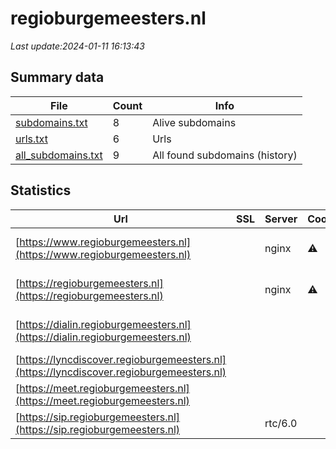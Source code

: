 # regioburgemeesters.nl
*Last update:2024-01-11 16:13:43*
## Summary data
| File       | Count | Info |
|------------|-------|------|
|[subdomains.txt](/data/regioburgemeesters/subdomains.txt)|8|Alive subdomains|
|[urls.txt](/data/regioburgemeesters/urls.txt)|6|Urls|
|[all_subdomains.txt](/data/regioburgemeesters/all_subdomains.txt)|9|All found subdomains (history)|
## Statistics
| Url | SSL | Server | Cookie | HSTS | CSP | XFO | XXP | RP | Tech |
|------------|-------|------|------|------|------|------|------|------|------|
|[https://www.regioburgemeesters.nl](https://www.regioburgemeesters.nl)| |nginx|:warning: |:white_check_mark: | | | |:white_check_mark: |Bootstrap HSTS Nginx...|
|[https://regioburgemeesters.nl](https://regioburgemeesters.nl)| |nginx|:warning: |:white_check_mark: | | | |:white_check_mark: |Bootstrap HSTS Nginx...|
|[https://dialin.regioburgemeesters.nl](https://dialin.regioburgemeesters.nl)| | | | | | | |:white_check_mark: |HSTS IIS:10.0 Window...|
|[https://lyncdiscover.regioburgemeesters.nl](https://lyncdiscover.regioburgemeesters.nl)| | | | | | | |:white_check_mark: ||
|[https://meet.regioburgemeesters.nl](https://meet.regioburgemeesters.nl)| | | | | | | |:white_check_mark: |HSTS|
|[https://sip.regioburgemeesters.nl](https://sip.regioburgemeesters.nl)| |rtc/6.0| |:white_check_mark: | | | |:white_check_mark: |HSTS|